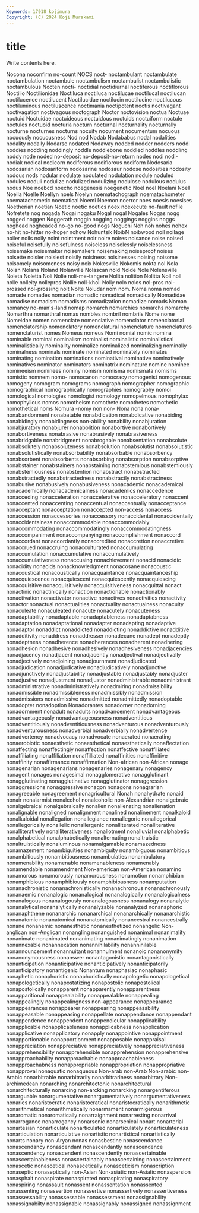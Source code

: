 ```yaml
---
Keywords: 17918 kojimura
Copyright: (C) 2024 Koji Murakami
---
```


# title

Write contents here.



Nocona noconfirm
no-count NOCS noct- noctambulant noctambulate noctambulation noctambule noctambulism noctambulist noctambulistic
noctambulous Nocten nocti- noctidial noctidiurnal noctiferous noctiflorous Noctilio Noctilionidae Noctiluca
noctiluca noctilucae noctilucal noctilucan noctilucence noctilucent Noctilucidae noctilucin noctilucine noctilucous
noctiluminous noctiluscence noctimania noctipotent noctis noctivagant noctivagation noctivagous noctograph Noctor
noctovision noctua Noctuae noctuid Noctuidae noctuideous noctuidous noctuids noctuiform noctule
noctules noctuoid nocturia nocturn nocturnal nocturnality nocturnally nocturne nocturnes nocturns
nocuity nocument nocumentum nocuous nocuously nocuousness Nod nod Nodab Nodababus
nodal nodalities nodality nodally Nodarse nodated Nodaway nodded nodder nodders
noddi noddies nodding noddingly noddle noddlebone noddled noddles noddling noddy
node noded no-deposit no-deposit-no-return nodes nodi nodi- nodiak nodical nodicorn
nodiferous nodiflorous nodiform Nodosaria nodosarian nodosariform nodosarine nodosaur nodose nodosities
nodosity nodous nods nodular nodulate nodulated nodulation nodule noduled nodules
noduli nodulize nodulized nodulizing nodulose nodulous nodulus nodus Noe noebcd
noecho noegenesis noegenetic Noel noel Noelani Noell Noella Noelle Noellyn
noels Noelyn noematachograph noematachometer noematachometic noematical Noemi Noemon noerror noes
noesis noesises Noetherian noetian Noetic noetic noetics noex noexecute no-fault
nofile Nofretete nog nogada Nogai nogaku Nogal nogal Nogales Nogas
nogg nogged noggen Noggerath noggin nogging noggings noggins noggs noghead
nogheaded no-go no-good nogs Noguchi Noh noh nohes nohex no-hit
no-hitter no-hoper nohow Nohuntsik NoibN noibwood noil noilage noiler noils
noily noint nointment noir noire noires noisance noise noised noiseful
noisefully noisefulness noiseless noiselessly noiselessness noisemake noisemaker noisemakers noisemaking noiseproof
noises noisette noisier noisiest noisily noisiness noisinesses noising noisome noisomely
noisomeness noisy noix Nokesville Nokomis nokta nol Nola Nolan Nolana
Noland Nolanville Nolascan nold Nolde Nole Nolensville Noleta Noletta Noli
Nolie noli-me-tangere Nolita nolition Nolitta Noll noll nolle nolleity nollepros
Nollie noll-kholl Nolly nolo nolos nol-pros nol-prossed nol-prossing nolt Nolte
Noludar nom nom. Noma noma nomad nomade nomades nomadian nomadic
nomadical nomadically Nomadidae nomadise nomadism nomadisms nomadization nomadize nomads Noman
nomancy no-man's-land nomap nomarch nomarchies nomarchs nomarchy Nomarthra nomarthral nomas
nombles nombril nombrils Nome nome Nomeidae nomen nomenclate nomenclative nomenclator
nomenclatorial nomenclatorship nomenclatory nomenclatural nomenclature nomenclatures nomenclaturist nomes Nomeus nomeus
Nomi nomial nomic nomina nominable nominal nominalism nominalist nominalistic nominalistical
nominalistically nominality nominalize nominalized nominalizing nominally nominalness nominals nominate nominated
nominately nominates nominating nomination nominations nominatival nominative nominatively nominatives nominator
nominators nominatrix nominature nomine nominee nomineeism nominees nominy nomism nomisma
nomismata nomisms nomistic nomnem nomo- nomocanon nomocracy nomogenist nomogenous nomogeny
nomogram nomograms nomograph nomographer nomographic nomographical nomographically nomographies nomography nomoi
nomological nomologies nomologist nomology nomopelmous nomophylax nomophyllous nomos nomotheism nomothete
nomothetes nomothetic nomothetical noms Nomura -nomy non non- Nona nona
nona- nonabandonment nonabatable nonabdication nonabdicative nonabiding nonabidingly nonabidingness non-ability nonability
nonabjuration nonabjuratory nonabjurer nonabolition nonabortive nonabortively nonabortiveness nonabrasive nonabrasively nonabrasiveness
nonabridgable nonabridgment nonabrogable nonabsentation nonabsolute nonabsolutely nonabsoluteness nonabsolution nonabsolutist nonabsolutistic
nonabsolutistically nonabsorbability nonabsorbable nonabsorbency nonabsorbent nonabsorbents nonabsorbing nonabsorption nonabsorptive nonabstainer
nonabstainers nonabstaining nonabstemious nonabstemiously nonabstemiousness nonabstention nonabstract nonabstracted nonabstractedly nonabstractedness
nonabstractly nonabstractness nonabusive nonabusively nonabusiveness nonacademic nonacademical nonacademically nonacademicalness nonacademics
nonaccedence nonacceding nonacceleration nonaccelerative nonacceleratory nonaccent nonaccented nonaccenting nonaccentual nonaccentually
nonacceptance nonacceptant nonacceptation nonaccepted non-access nonaccess nonaccession nonaccessories nonaccessory nonaccidental
nonaccidentally nonaccidentalness nonaccommodable nonaccommodably nonaccommodating nonaccommodatingly nonaccommodatingness nonaccompaniment nonaccompanying nonaccomplishment
nonaccord nonaccordant nonaccordantly nonaccredited nonaccretion nonaccretive nonaccrued nonaccruing nonacculturated nonaccumulating
nonaccumulation nonaccumulative nonaccumulatively nonaccumulativeness nonaccusing nonachievement nonacid nonacidic nonacidity nonacids
nonacknowledgment nonacosane nonacoustic nonacoustical nonacoustically nonacquaintance nonacquaintanceship nonacquiescence nonacquiescent nonacquiescently
nonacquiescing nonacquisitive nonacquisitively nonacquisitiveness nonacquittal nonact nonactinic nonactinically nonaction nonactionable
nonactionably nonactivation nonactivator nonactive nonactives nonactivities nonactivity nonactor nonactual nonactualities
nonactuality nonactualness nonacuity nonaculeate nonaculeated nonacute nonacutely nonacuteness nonadaptability nonadaptable
nonadaptableness nonadaptabness nonadaptation nonadaptational nonadapter nonadapting nonadaptive nonadaptor nonaddict nonaddicted
nonaddicting nonaddictive nonadditive nonadditivity nonaddress nonaddresser nonadecane nonadept nonadeptly nonadeptness
nonadherence nonadherences nonadherent nonadhering nonadhesion nonadhesive nonadhesively nonadhesiveness nonadjacencies nonadjacency
nonadjacent nonadjacently nonadjectival nonadjectivally nonadjectively nonadjoining nonadjournment nonadjudicated nonadjudication nonadjudicative
nonadjudicatively nonadjunctive nonadjunctively nonadjustability nonadjustable nonadjustably nonadjuster nonadjustive nonadjustment nonadjustor
nonadministrable nonadministrant nonadministrative nonadministratively nonadmiring nonadmissibility nonadmissible nonadmissibleness nonadmissibly nonadmission
nonadmissions nonadmissive nonadmitted nonadmittedly nonadoptable nonadopter nonadoption Nonadorantes nonadorner nonadorning
nonadornment nonadult nonadults nonadvancement nonadvantageous nonadvantageously nonadvantageousness nonadventitious nonadventitiously nonadventitiousness
nonadventurous nonadventurously nonadventurousness nonadverbial nonadverbially nonadvertence nonadvertency nonadvocacy nonadvocate nonaerated
nonaerating nonaerobiotic nonaesthetic nonaesthetical nonaesthetically nonaffectation nonaffecting nonaffectingly nonaffection nonaffective
nonaffiliated nonaffiliating nonaffiliation nonaffilliated nonaffinities nonaffinitive nonaffinity nonaffirmance nonaffirmation Non-african
non-African nonage nonagenarian nonagenarians nonagenaries nonagenary nonagency nonagent nonages nonagesimal
nonagglomerative nonagglutinant nonagglutinating nonagglutinative nonagglutinator nonaggression nonaggressions nonaggressive nonagon nonagons
nonagrarian nonagreeable nonagreement nonagricultural Nonah nonahydrate nonaid nonair nonalarmist nonalcohol
nonalcoholic non-Alexandrian nonalgebraic nonalgebraical nonalgebraically nonalien nonalienating nonalienation nonalignable nonaligned
nonalignment nonalined nonalinement nonalkaloid nonalkaloidal nonallegation nonallegiance nonallegoric nonallegorical nonallegorically
nonallelic nonallergenic nonalliterated nonalliterative nonalliteratively nonalliterativeness nonallotment nonalluvial nonalphabetic nonalphabetical
nonalphabetically nonalternating nonaltruistic nonaltruistically nonaluminous nonamalgamable nonamazedness nonamazement nonambiguities nonambiguity
nonambiguous nonambitious nonambitiously nonambitiousness nonambulaties nonambulatory nonamenability nonamenable nonamenableness nonamenably
nonamendable nonamendment Non-american non-American nonamino nonamorous nonamorously nonamorousness nonamotion nonamphibian
nonamphibious nonamphibiously nonamphibiousness nonamputation nonanachronistic nonanachronistically nonanachronous nonanachronously nonanaemic nonanalogic
nonanalogical nonanalogically nonanalogicalness nonanalogous nonanalogously nonanalogousness nonanalogy nonanalytic nonanalytical nonanalytically
nonanalyzable nonanalyzed nonanaphoric nonanaphthene nonanarchic nonanarchical nonanarchically nonanarchistic nonanatomic nonanatomical
nonanatomically nonancestral nonancestrally nonane nonanemic nonanesthetic nonanesthetized nonangelic Non-anglican non-Anglican
nonangling nonanguished nonanimal nonanimality nonanimate nonanimated nonanimating nonanimatingly nonanimation nonannexable
nonannexation nonannihilability nonannihilable nonannouncement nonannuitant nonannulment nonanoic nonanonymity nonanonymousness nonanswer
nonantagonistic nonantagonistically nonanticipation nonanticipative nonanticipatively nonanticipatorily nonanticipatory nonantigenic Nonantum nonaphasiac
nonaphasic nonaphetic nonaphoristic nonaphoristically nonapologetic nonapologetical nonapologetically nonapostatizing nonapostolic nonapostolical
nonapostolically nonapparent nonapparently nonapparentness nonapparitional nonappealability nonappealable nonappealing nonappealingly nonappealingness
non-appearance nonappearance nonappearances nonappearer nonappearing nonappeasability nonappeasable nonappeasing nonappellate nonappendance
nonappendant nonappendence nonappendent nonappendicular nonapplicability nonapplicable nonapplicableness nonapplicabness nonapplication nonapplicative
nonapplicatory nonapply nonappointive nonappointment nonapportionable nonapportionment nonapposable nonappraisal nonappreciation nonappreciative
nonappreciatively nonappreciativeness nonapprehensibility nonapprehensible nonapprehension nonapprehensive nonapproachability nonapproachable nonapproachableness nonapproachabness
nonappropriable nonappropriation nonappropriative nonapproval nonaquatic nonaqueous Non-arab non-Arab Non-arabic non-Arabic
nonarbitrable nonarbitrarily nonarbitrariness nonarbitrary Non-archimedean nonarching nonarchitectonic nonarchitectural nonarchitecturally nonarcing
non-arcking nonarcking nonargentiferous nonarguable nonargumentative nonargumentatively nonargumentativeness nonaries nonaristocratic nonaristocratical
nonaristocratically nonarithmetic nonarithmetical nonarithmetically nonarmament nonarmigerous nonaromatic nonaromatically nonarraignment nonarresting
nonarrival nonarrogance nonarrogancy nonarsenic nonarsenical nonart nonarterial nonartesian nonarticulate nonarticulated
nonarticulately nonarticulateness nonarticulation nonarticulative nonartistic nonartistical nonartistically nonarts nonary non-Aryan
nonas nonasbestine nonascendance nonascendancy nonascendant nonascendantly nonascendence nonascendency nonascendent nonascendently
nonascertainable nonascertainableness nonascertainably nonascertaining nonascertainment nonascetic nonascetical nonascetically nonasceticism nonascription
nonaseptic nonaseptically non-Asian Non-asiatic non-Asiatic nonaspersion nonasphalt nonaspirate nonaspirated nonaspirating
nonaspiratory nonaspiring nonassault nonassent nonassentation nonassented nonassenting nonassertion nonassertive nonassertively
nonassertiveness nonassessability nonassessable nonassessment nonassignability nonassignabilty nonassignable nonassignably nonassigned nonassignment
